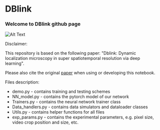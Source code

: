 # DBlink
### Welcome to DBlink github page
![Alt Text](https://github.com/alonsaguy/DBlink/blob/main/gif_recon_vs_blinks_slower.gif)

Disclaimer:

This repository is based on the following paper: "Dblink: Dynamic localization microscopy in super spatiotemporal resolution via deep learning".

Please also cite the original [paper](https://www.biorxiv.org/content/10.1101/2022.07.01.498428v1) when using or developing this notebook.

Files description:
* demo.py - contains training and testing schemes
* NN_model.py - contains the pytorch model of our network
* Trainers.py - contains the neural network trainer class
* Data_handlers.py - contains data simulators and dataloader classes
* Utils.py - contains helper functions for all files
* exp_params.py - contains the experimental parameters, e.g. pixel size, video crop position and size, etc.
